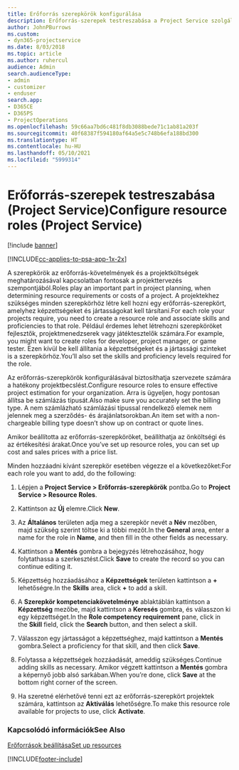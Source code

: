 ```yaml
---
title: Erőforrás szerepkörök konfigurálása
description: Erőforrás-szerepek testreszabása a Project Service szolgáltatásban
author: JohnPBurrows
ms.custom:
- dyn365-projectservice
ms.date: 8/03/2018
ms.topic: article
ms.author: ruhercul
audience: Admin
search.audienceType:
- admin
- customizer
- enduser
search.app:
- D365CE
- D365PS
- ProjectOperations
ms.openlocfilehash: 59c66aa7bd6c481f8db3088bede71c1ab81a203f
ms.sourcegitcommit: 40f68387f594180af64a5e5c748b6efa188bd300
ms.translationtype: HT
ms.contentlocale: hu-HU
ms.lasthandoff: 05/10/2021
ms.locfileid: "5999314"
---
```

# <a name="configure-resource-roles-project-service"></a><span data-ttu-id="20894-103">Erőforrás-szerepek testreszabása (Project Service)</span><span class="sxs-lookup"><span data-stu-id="20894-103">Configure resource roles (Project Service)</span></span>

[!include [banner](../includes/psa-now-project-operations.md)]

[!INCLUDE[cc-applies-to-psa-app-1x-2x](../includes/cc-applies-to-psa-app-1x-2x.md)]

<span data-ttu-id="20894-104">A szerepkörök az erőforrás-követelmények és a projektköltségek meghatározásával kapcsolatban fontosak a projekttervezés szempontjából.</span><span class="sxs-lookup"><span data-stu-id="20894-104">Roles play an important part in project planning, when determining resource requirements or costs of a project.</span></span> <span data-ttu-id="20894-105">A projektekhez szükséges minden szerepkörhöz létre kell hozni egy erőforrás-szerepkört, amelyhez képzettségeket és jártasságokat kell társítani.</span><span class="sxs-lookup"><span data-stu-id="20894-105">For each role your projects require, you need to create a resource role and associate skills and proficiencies to that role.</span></span> <span data-ttu-id="20894-106">Például érdemes lehet létrehozni szerepköröket fejlesztők, projektmenedzserek vagy játéktesztelők számára.</span><span class="sxs-lookup"><span data-stu-id="20894-106">For example, you might want to create roles for developer, project manager, or game tester.</span></span> <span data-ttu-id="20894-107">Ezen kívül be kell állítania a képzettségeket és a jártassági szinteket is a szerepkörhöz.</span><span class="sxs-lookup"><span data-stu-id="20894-107">You’ll also set the skills and proficiency levels required for the role.</span></span>  
  
 <span data-ttu-id="20894-108">Az erőforrás-szerepkörök konfigurálásával biztosíthatja szervezete számára a hatékony projektbecslést.</span><span class="sxs-lookup"><span data-stu-id="20894-108">Configure resource roles to ensure effective project estimation for your organization.</span></span>  <span data-ttu-id="20894-109">Arra is ügyeljen, hogy pontosan állítsa be számlázás típusát.</span><span class="sxs-lookup"><span data-stu-id="20894-109">Also make sure you accurately set the billing type.</span></span> <span data-ttu-id="20894-110">A nem számlázható számlázási típussal rendelkező elemek nem jelennek meg a szerződés- és árajánlatsorokban.</span><span class="sxs-lookup"><span data-stu-id="20894-110">An item set with a non-chargeable billing type doesn’t show up on contract or quote lines.</span></span>  
  
 <span data-ttu-id="20894-111">Amikor beállította az erőforrás-szerepköröket, beállíthatja az önköltségi és az értékesítési árakat.</span><span class="sxs-lookup"><span data-stu-id="20894-111">Once you’ve set up resource roles, you can set up cost and sales prices with a price list.</span></span>  
  
 <span data-ttu-id="20894-112">Minden hozzáadni kívánt szerepkör esetében végezze el a következőket:</span><span class="sxs-lookup"><span data-stu-id="20894-112">For each role you want to add, do the following:</span></span>  
  
1.  <span data-ttu-id="20894-113">Lépjen a **Project Service > Erőforrás-szerepkörök** pontba.</span><span class="sxs-lookup"><span data-stu-id="20894-113">Go to **Project Service > Resource Roles**.</span></span>  
  
2.  <span data-ttu-id="20894-114">Kattintson az **Új** elemre.</span><span class="sxs-lookup"><span data-stu-id="20894-114">Click **New**.</span></span>  
  
3.  <span data-ttu-id="20894-115">Az **Általános** területen adja meg a szerepkör nevét a **Név** mezőben, majd szükség szerint töltse ki a többi mezőt.</span><span class="sxs-lookup"><span data-stu-id="20894-115">In the **General** area, enter a name for the role in **Name**, and then fill in the other fields as necessary.</span></span>  
  
4.  <span data-ttu-id="20894-116">Kattintson a **Mentés** gombra a bejegyzés létrehozásához, hogy folytathassa a szerkesztést.</span><span class="sxs-lookup"><span data-stu-id="20894-116">Click **Save** to create the record so you can continue editing it.</span></span>  
  
5.  <span data-ttu-id="20894-117">Képzettség hozzáadásához a **Képzettségek** területen kattintson a **+** lehetőségre.</span><span class="sxs-lookup"><span data-stu-id="20894-117">In the **Skills** area, click **+** to add a skill.</span></span>  
  
6.  <span data-ttu-id="20894-118">A **Szerepkör kompetenciakövetelménye** ablaktáblán kattintson a **Képzettség** mezőbe, majd kattintson a **Keresés** gombra, és válasszon ki egy képzettséget.</span><span class="sxs-lookup"><span data-stu-id="20894-118">In the **Role competency requirement** pane, click in the **Skill** field, click the **Search** button, and then select a skill.</span></span>  
  
7.  <span data-ttu-id="20894-119">Válasszon egy jártasságot a képzettséghez, majd kattintson a **Mentés** gombra.</span><span class="sxs-lookup"><span data-stu-id="20894-119">Select a proficiency for that skill, and then click **Save**.</span></span>  
  
8.  <span data-ttu-id="20894-120">Folytassa a képzettségek hozzáadását, ameddig szükséges.</span><span class="sxs-lookup"><span data-stu-id="20894-120">Continue adding skills as necessary.</span></span> <span data-ttu-id="20894-121">Amikor végzett kattintson a **Mentés** gombra a képernyő jobb alsó sarkában.</span><span class="sxs-lookup"><span data-stu-id="20894-121">When you’re done, click **Save** at the bottom right corner of the screen.</span></span>  
  
9. <span data-ttu-id="20894-122">Ha szeretné elérhetővé tenni ezt az erőforrás-szerepkört projektek számára, kattintson az **Aktiválás** lehetőségre.</span><span class="sxs-lookup"><span data-stu-id="20894-122">To make this resource role available for projects to use, click **Activate**.</span></span>  
  
### <a name="see-also"></a><span data-ttu-id="20894-123">Kapcsolódó információk</span><span class="sxs-lookup"><span data-stu-id="20894-123">See Also</span></span>  
 [<span data-ttu-id="20894-124">Erőforrások beállítása</span><span class="sxs-lookup"><span data-stu-id="20894-124">Set up resources</span></span>](../psa/set-up-resources.md)


[!INCLUDE[footer-include](../includes/footer-banner.md)]